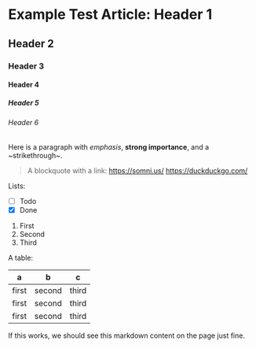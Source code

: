 # Example Test Article: Header 1
## Header 2
### Header 3
#### Header 4
##### Header 5
###### Header 6

Here is a paragraph with *emphasis*, **strong importance**, and a ~strikethrough~.

> A blockquote with a link: https://somni.us/ https://duckduckgo.com/

Lists: 
* [ ] Todo
* [x] Done

1. First
2. Second
3. Third

A table:

| a | b | c |
| - | - | - |
| first | second | third |
| first | second | third |
| first | second | third |

If this works, we should see this markdown content on the page just fine.
